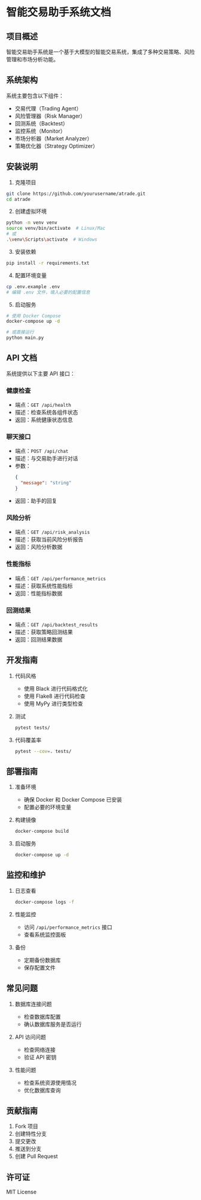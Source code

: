 # 智能交易助手系统文档

## 项目概述
智能交易助手系统是一个基于大模型的智能交易系统，集成了多种交易策略、风险管理和市场分析功能。

## 系统架构
系统主要包含以下组件：
- 交易代理（Trading Agent）
- 风险管理器（Risk Manager）
- 回测系统（Backtest）
- 监控系统（Monitor）
- 市场分析器（Market Analyzer）
- 策略优化器（Strategy Optimizer）

## 安装说明
1. 克隆项目
```bash
git clone https://github.com/yourusername/atrade.git
cd atrade
```

2. 创建虚拟环境
```bash
python -m venv venv
source venv/bin/activate  # Linux/Mac
# 或
.\venv\Scripts\activate  # Windows
```

3. 安装依赖
```bash
pip install -r requirements.txt
```

4. 配置环境变量
```bash
cp .env.example .env
# 编辑 .env 文件，填入必要的配置信息
```

5. 启动服务
```bash
# 使用 Docker Compose
docker-compose up -d

# 或直接运行
python main.py
```

## API 文档
系统提供以下主要 API 接口：

### 健康检查
- 端点：`GET /api/health`
- 描述：检查系统各组件状态
- 返回：系统健康状态信息

### 聊天接口
- 端点：`POST /api/chat`
- 描述：与交易助手进行对话
- 参数：
  ```json
  {
    "message": "string"
  }
  ```
- 返回：助手的回复

### 风险分析
- 端点：`GET /api/risk_analysis`
- 描述：获取当前风险分析报告
- 返回：风险分析数据

### 性能指标
- 端点：`GET /api/performance_metrics`
- 描述：获取系统性能指标
- 返回：性能指标数据

### 回测结果
- 端点：`GET /api/backtest_results`
- 描述：获取策略回测结果
- 返回：回测结果数据

## 开发指南
1. 代码风格
   - 使用 Black 进行代码格式化
   - 使用 Flake8 进行代码检查
   - 使用 MyPy 进行类型检查

2. 测试
   ```bash
   pytest tests/
   ```

3. 代码覆盖率
   ```bash
   pytest --cov=. tests/
   ```

## 部署指南
1. 准备环境
   - 确保 Docker 和 Docker Compose 已安装
   - 配置必要的环境变量

2. 构建镜像
   ```bash
   docker-compose build
   ```

3. 启动服务
   ```bash
   docker-compose up -d
   ```

## 监控和维护
1. 日志查看
   ```bash
   docker-compose logs -f
   ```

2. 性能监控
   - 访问 `/api/performance_metrics` 接口
   - 查看系统监控面板

3. 备份
   - 定期备份数据库
   - 保存配置文件

## 常见问题
1. 数据库连接问题
   - 检查数据库配置
   - 确认数据库服务是否运行

2. API 访问问题
   - 检查网络连接
   - 验证 API 密钥

3. 性能问题
   - 检查系统资源使用情况
   - 优化数据库查询

## 贡献指南
1. Fork 项目
2. 创建特性分支
3. 提交更改
4. 推送到分支
5. 创建 Pull Request

## 许可证
MIT License 